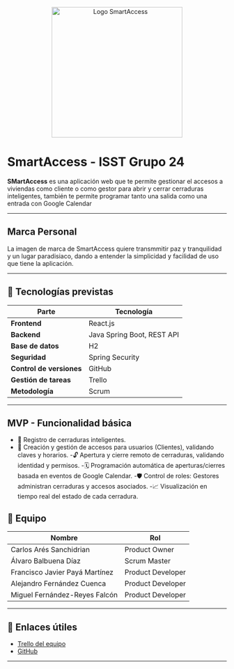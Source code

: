 
<p align="center">
  <img src="imagenes/logo.png" alt="Logo SmartAccess" width="300"/>
</p>

# SmartAccess - ISST Grupo 24
**SMartAccess** es una aplicación web que te permite gestionar el accesos a viviendas como cliente o como gestor para abrir y cerrar cerraduras inteligentes, también te permite programar tanto una salida como una entrada con Google Calendar

---

## Marca Personal

La imagen de marca de SmartAccess quiere transmmitir paz y tranquilidad y un lugar paradisiaco, dando a entender la simplicidad y facilidad de uso que tiene la aplicación.

---

## 🧰 Tecnologías previstas

| Parte         | Tecnología                 |
|---------------|----------------------------|
| **Frontend**  |React.js     |
| **Backend**   | Java Spring Boot, REST API |
| **Base de datos** | H2             |
| **Seguridad**   | Spring Security             |
| **Control de versiones** | GitHub     |
| **Gestión de tareas** | Trello             |
| **Metodología** | Scrum                     |

---

##  MVP - Funcionalidad básica

- 📌 Registro de cerraduras inteligentes.
- 👥 Creación y gestión de accesos para usuarios (Clientes), validando claves y horarios.
-🔓 Apertura y cierre remoto de cerraduras, validando identidad y permisos.
-🗓️ Programación automática de aperturas/cierres basada en eventos de Google Calendar.
-🛡️ Control de roles: Gestores administran cerraduras y accesos asociados.
-📈 Visualización en tiempo real del estado de cada cerradura.


## 👥 Equipo

| Nombre                | Rol                  |
|------------------------|-----------------------|
| Carlos Arés Sanchidrian        | Product Owner         |
| Álvaro Balbuena Díaz | Scrum Master     |
| Francisco Javier Payá Martínez  | Product Developer          |
| Alejandro Fernández Cuenca     | Product Developer     |
| Miguel Fernández-Reyes Falcón     | Product Developer     |

---

## 🔗 Enlaces útiles

- [Trello del equipo](https://trello.com/b/u5p3oCG6/isst-grupo24-caso-25)
- [GitHub](https://github.com/Balbuenaa67/ISST-Grupo24-Casas)

---
